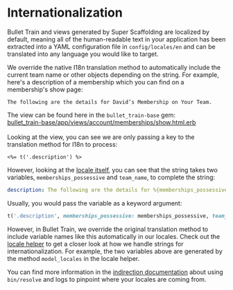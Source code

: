# Internationalization

Bullet Train and views generated by Super Scaffolding are localized by default, meaning all of the human-readable text in your application has been extracted into a YAML configuration file in `config/locales/en` and can be translated into any language you would like to target.

We override the native I18n translation method to automatically include the current team name or other objects depending on the string. For example, here's a description of a membership which you can find on a membership's show page:

```
The following are the details for David’s Membership on Your Team.
```

The view can be found here in the `bullet_train-base` gem:<br/>[bullet_train-base/app/views/account/memberships/show.html.erb](https://github.com/bullet-train-co/bullet_train-base/blob/657e932cb4eb3e0c1f56c88c8365c2611de90e06/app/views/account/memberships/show.html.erb#L16)<br/>
<br/>
Looking at the view, you can see we are only passing a key to the translation method for I18n to process:

```erb
<%= t('.description') %>
```

However, looking at the [locale itself](https://github.com/bullet-train-co/bullet_train-base/blob/657e932cb4eb3e0c1f56c88c8365c2611de90e06/config/locales/en/memberships.en.yml#L82), you can see that the string takes two variables, `memberships_possessive` and `team_name`, to complete the string:
```yaml
description: The following are the details for %{memberships_possessive} Membership on %{team_name}.
```

Usually, you would pass the variable as a keyword argument:
```ruby
t('.description', memberships_possessive: memberships_possessive, team_name: current_team.name)
```

However, in Bullet Train, we override the original translation method to include variable names like this automatically in our locales. Check out the [locale helper](https://github.com/bullet-train-co/bullet_train-base/blob/main/app/helpers/account/locale_helper.rb) to get a closer look at how we handle strings for internationalization. For example, the two variables above are generated by the method `model_locales` in the locale helper.

You can find more information in the [indirection documentation](indirection) about using `bin/resolve` and logs to pinpoint where your locales are coming from.
